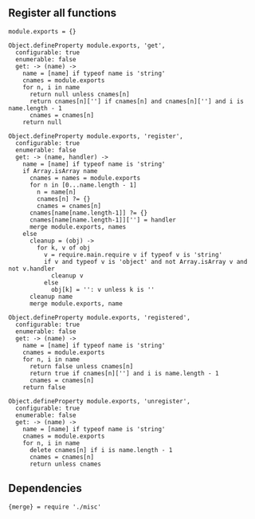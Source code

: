 
## Register all functions

    module.exports = {}

    Object.defineProperty module.exports, 'get', 
      configurable: true
      enumerable: false
      get: -> (name) ->
        name = [name] if typeof name is 'string'
        cnames = module.exports
        for n, i in name
          return null unless cnames[n]
          return cnames[n][''] if cnames[n] and cnames[n][''] and i is name.length - 1
          cnames = cnames[n]
        return null
          
    Object.defineProperty module.exports, 'register', 
      configurable: true
      enumerable: false
      get: -> (name, handler) ->
        name = [name] if typeof name is 'string'
        if Array.isArray name
          cnames = names = module.exports
          for n in [0...name.length - 1]
            n = name[n]
            cnames[n] ?= {}
            cnames = cnames[n]
          cnames[name[name.length-1]] ?= {}
          cnames[name[name.length-1]][''] = handler
          merge module.exports, names
        else
          cleanup = (obj) ->
            for k, v of obj
              v = require.main.require v if typeof v is 'string'
              if v and typeof v is 'object' and not Array.isArray v and not v.handler
                cleanup v
              else
                obj[k] = '': v unless k is ''
          cleanup name
          merge module.exports, name
          
    Object.defineProperty module.exports, 'registered', 
      configurable: true
      enumerable: false
      get: -> (name) ->
        name = [name] if typeof name is 'string'
        cnames = module.exports
        for n, i in name
          return false unless cnames[n]
          return true if cnames[n][''] and i is name.length - 1
          cnames = cnames[n]
        return false
            
    Object.defineProperty module.exports, 'unregister', 
      configurable: true
      enumerable: false
      get: -> (name) ->
        name = [name] if typeof name is 'string'
        cnames = module.exports
        for n, i in name
          delete cnames[n] if i is name.length - 1
          cnames = cnames[n]
          return unless cnames
        
## Dependencies

    {merge} = require './misc'
